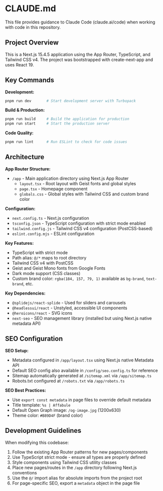 # CLAUDE.md

This file provides guidance to Claude Code (claude.ai/code) when working with code in this repository.

## Project Overview

This is a Next.js 15.4.5 application using the App Router, TypeScript, and Tailwind CSS v4. The project was bootstrapped with create-next-app and uses React 19.

## Key Commands

**Development:**
```bash
pnpm run dev       # Start development server with Turbopack
```

**Build & Production:**
```bash
pnpm run build     # Build the application for production
pnpm run start     # Start the production server
```

**Code Quality:**
```bash
pnpm run lint      # Run ESLint to check for code issues
```

## Architecture

**App Router Structure:**
- `/app` - Main application directory using Next.js App Router
  - `layout.tsx` - Root layout with Geist fonts and global styles
  - `page.tsx` - Homepage component
  - `globals.css` - Global styles with Tailwind CSS and custom brand color

**Configuration:**
- `next.config.ts` - Next.js configuration
- `tsconfig.json` - TypeScript configuration with strict mode enabled
- `tailwind.config.js` - Tailwind CSS v4 configuration (PostCSS-based)
- `eslint.config.mjs` - ESLint configuration

**Key Features:**
- TypeScript with strict mode
- Path alias: `@/*` maps to root directory
- Tailwind CSS v4 with PostCSS
- Geist and Geist Mono fonts from Google Fonts
- Dark mode support (CSS classes)
- Custom brand color: `rgba(184, 157, 79, 1)` available as `bg-brand`, `text-brand`, etc.

**Key Dependencies:**
- `@splidejs/react-splide` - Used for sliders and carousels
- `@headlessui/react` - Unstyled, accessible UI components
- `@heroicons/react` - SVG icons
- `next-seo` - SEO management library (installed but using Next.js native metadata API)

## SEO Configuration

**SEO Setup:**
- Metadata configured in `/app/layout.tsx` using Next.js native Metadata API
- Default SEO config also available in `/config/seo.config.ts` for reference
- Sitemap automatically generated at `/sitemap.xml` via `/app/sitemap.ts`
- Robots.txt configured at `/robots.txt` via `/app/robots.ts`

**SEO Best Practices:**
- Use `export const metadata` in page files to override default metadata
- Title template: `%s | Affabule`
- Default Open Graph image: `/og-image.jpg` (1200x630)
- Theme color: `#B89D4F` (brand color)

## Development Guidelines

When modifying this codebase:
1. Follow the existing App Router patterns for new pages/components
2. Use TypeScript strict mode - ensure all types are properly defined
3. Style components using Tailwind CSS utility classes
4. Place new pages/routes in the `/app` directory following Next.js conventions
5. Use the `@/` import alias for absolute imports from the project root
6. For page-specific SEO, export a `metadata` object in the page file